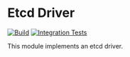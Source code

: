<!--
SPDX-FileCopyrightText: 2023-present Intel Corporation
SPDX-License-Identifier: Apache-2.0
-->

# Etcd Driver

[![Build](https://img.shields.io/github/actions/workflow/status/micro-onos-revamped/atomix/drivers-etcd-verify.yml)](https://github.com/micro-onos-revamped/atomix/actions/workflows/drivers-etcd-verify.yml)
[![Integration Tests](https://img.shields.io/github/actions/workflow/status/micro-onos-revamped/atomix/drivers-etcd-test.yml?label=integration%20tests)](https://github.com/micro-onos-revamped/atomix/actions/workflows/drivers-etcd-test.yml)

This module implements an etcd driver.

